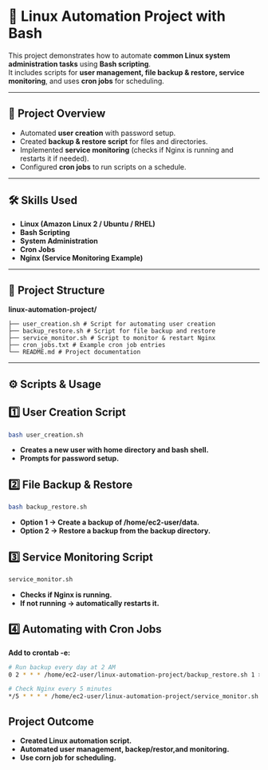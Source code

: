 # 🐧 Linux Automation Project with Bash

This project demonstrates how to automate **common Linux system administration tasks** using **Bash scripting**.  
It includes scripts for **user management, file backup & restore, service monitoring**, and uses **cron jobs** for scheduling.  

---

## 🚀 Project Overview
- Automated **user creation** with password setup.  
- Created **backup & restore script** for files and directories.  
- Implemented **service monitoring** (checks if Nginx is running and restarts it if needed).  
- Configured **cron jobs** to run scripts on a schedule.  

---

## 🛠️ Skills Used
- **Linux (Amazon Linux 2 / Ubuntu / RHEL)**  
- **Bash Scripting**  
- **System Administration**  
- **Cron Jobs**  
- **Nginx (Service Monitoring Example)**  

---

## 📂 Project Structure
**linux-automation-project/**
```
├── user_creation.sh # Script for automating user creation
├── backup_restore.sh # Script for file backup and restore
├── service_monitor.sh # Script to monitor & restart Nginx
├── cron_jobs.txt # Example cron job entries
└── README.md # Project documentation
```

---

## ⚙️ Scripts & Usage

## 1️⃣ User Creation Script
```bash
bash user_creation.sh
```
- **Creates a new user with home directory and bash shell.**
- **Prompts for password setup.**

## 2️⃣ File Backup & Restore
```bash
bash backup_restore.sh
```
- **Option 1 → Create a backup of /home/ec2-user/data.**
- **Option 2 → Restore a backup from the backup directory.**

## 3️⃣ Service Monitoring Script
```bash
service_monitor.sh
```
- **Checks if Nginx is running.**
- **If not running → automatically restarts it.**

## 4️⃣ Automating with Cron Jobs
**Add to crontab -e:**  
```bash
# Run backup every day at 2 AM
0 2 * * * /home/ec2-user/linux-automation-project/backup_restore.sh 1 >> /home/ec2-user/backup.log 2>&1

# Check Nginx every 5 minutes
*/5 * * * * /home/ec2-user/linux-automation-project/service_monitor.sh >> /home/ec2-user/service.log 2>&1
```

## Project Outcome
- **Created Linux automation script.**
- **Automated user management, backep/restor,and monitoring.**
- **Use corn job for scheduling.**

